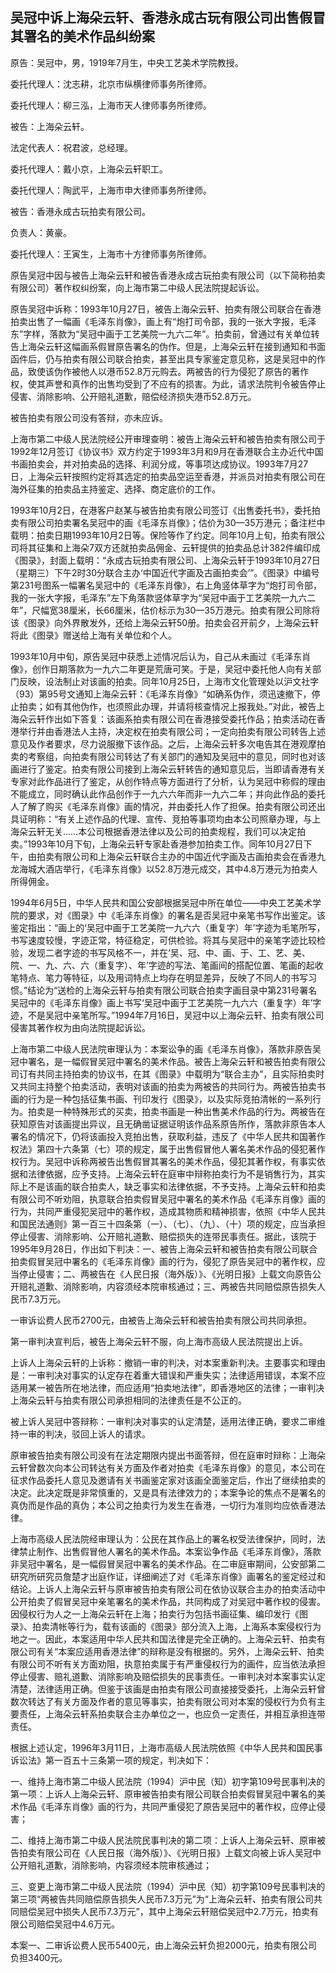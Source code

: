 ## 吴冠中诉上海朵云轩、香港永成古玩有限公司出售假冒其署名的美术作品纠纷案

原告：吴冠中，男，1919年7月生，中央工艺美术学院教授。

委托代理人：沈志耕，北京市纵横律师事务所律师。

委托代理人：柳三泓，上海市天人律师事务所律师。

被告：上海朵云轩。

法定代表人：祝君波，总经理。

委托代理人：戴小京，上海朵云轩职工。

委托代理人：陶武平，上海市申大律师事务所律师。

被告：香港永成古玩拍卖有限公司。

负责人：黄豪。

委托代理人：王寅生，上海市十方律师事务所律师。

原告吴冠中因与被告上海朵云轩和被告香港永成古玩拍卖有限公司（以下简称拍卖有限公司）著作权纠纷案，向上海市第二中级人民法院提起诉讼。

原告吴冠中诉称：1993年10月27日，被告上海朵云轩、拍卖有限公司联合在香港拍卖出售了一幅画《毛泽东肖像》，画上有“炮打司令部，我的一张大字报，毛泽东”字样，落款为“吴冠中画于工艺美院一九六二年”。拍卖前，曾通过有关单位转告上海朵云轩这幅画系假冒原告署名的伪作。但是，上海朵云轩在接到通知和书面函件后，仍与拍卖有限公司联合拍卖，甚至出具专家鉴定意见称，这是吴冠中的作品，致使该伪作被他人以港币52.8万元购去。两被告的行为侵犯了原告的著作权，使其声誉和真作的出售均受到了不应有的损害。为此，请求法院判令被告停止侵害、消除影响、公开赔礼道歉，赔偿经济损失港币52.8万元。

被告拍卖有限公司没有答辩，亦未应诉。

上海市第二中级人民法院经公开审理查明：被告上海朵云轩和被告拍卖有限公司于1992年12月签订《协议书》双方约定于1993年3月和9月在香港联合主办近代中国书画拍卖会，并对拍卖品的选择、利润分成，等事项达成协议。1993年7月27日，上海朵云轩按照约定将其选定的拍卖品空运至香港，并派员对拍卖有限公司在海外征集的拍卖品主持鉴定、选择、商定底价的工作。

1993年10月2日，在港客户赵某与被告拍卖有限公司签订《出售委托书》，委托拍卖有限公司拍卖署名吴冠中的画《毛泽东肖像》；估价为30—35万港元；备注栏中载明：拍卖日期1993年10月2日等。保险等作了约定。同年10月上旬，拍卖有限公司将其征集和上海朵7双方还就拍卖品佣金、云轩提供的拍卖品总计382件编印成《图录》，封面上载明：“永成古玩拍卖有限公司、上海朵云轩于1993年10月27日（星期三）下午2时30分联合主办‘中国近代字画及古画拍卖会’”。《图录》中编号第231号图系一幅署名吴冠中的《毛泽东肖像》，右上角竖体草字为“炮打司令部，我的一张大字报，毛泽东”左下角落款竖体草字为“吴冠中画于工艺美院一九六二年”，尺幅宽38厘米，长66厘米，估价标示为30—35万港元。拍卖有限公司除将该《图录》向外界散发外，还给上海朵云轩50册。拍卖会召开前夕，上海朵云轩将此《图录》赠送给上海有关单位和个人。

1993年10月中旬，原告吴冠中获悉上述情况后认为，自己从未画过《毛泽东肖像》，创作日期落款为一九六二年更是荒唐可笑。于是，吴冠中委托他人向有关部门反映，设法制止对该画的拍卖。同年10月25日，上海市文化管理处以沪文社字（93）第95号文通知上海朵云轩：《毛泽东肖像》“如确系伪作，须迅速撤下，停止拍卖；如有其他伪作，也须照此办理，并请将核查情况上报我处。”对此，被告上海朵云轩作出如下答复：该画系拍卖有限公司在香港接受委托作品；拍卖活动在香港举行并由香港法人主持，决定权在拍卖有限公司；一定向拍卖有限公司转告上述意见及作者要求，尽力说服撤下该作品。之后，上海朵云轩多次电告其在港观摩拍卖的考察组，向拍卖有限公司转达了有关部门的通知及吴冠中的意见，同时也对该画进行了鉴定。拍卖有限公司接到上海朵云轩转告的通知意见后，当即请香港有关专家对此作品进行了鉴定，从创作特点等方面进行了分析，认为吴冠中称假的理由不能成立，同时确认此作品创作于一九六六年而非一九六二年；并向此作品的委托人了解了购买《毛泽东肖像》画的情况，并由委托人作了担保。拍卖有限公司还出具证明称：“有关上述作品的代理、宣传、竞拍等事项均由本公司照章办理，与上海朵云轩无关……本公司根据香港法律以及公司的拍卖规程，我们可以决定拍卖。”1993年10月下旬，上海朵云轩专家赴香港参加拍卖工作。同年10月27日下午，由拍卖有限公司和上海朵云轩联合主办的中国近代字画及古画拍卖会在香港九龙海城大酒店举行，《毛泽东肖像》以52.8万港元成交，其中4.8万港元为拍卖人所得佣金。

1994年6月5日，中华人民共和国公安部根据吴冠中所在单位——中央工艺美术学院的要求，对《图录》中《毛泽东肖像》的署名是否吴冠中亲笔书写作出鉴定。该鉴定指出：“画上的‘吴冠中画于工艺美院一九六六（重复字）年’字迹为毛笔所写，书写速度较慢，字迹正常，特征稳定，可供检验。将其与吴冠中的亲笔字迹比较检验，发现二者字迹的书写风格不一，并在‘吴、冠、中、画、于、工、艺、美、院、一、九、六、六（重复字）、年’字迹的写法、笔画间的搭配位置、笔画的起收笔特点、笔力等特征，以及用词特点上均存在明显差异，反映了不同人的书写习惯。”结论为“送检的上海朵云轩与拍卖有限公司联合拍卖字画目录中第231号署名吴冠中的《毛泽东肖像》画上书写‘吴冠中画于工艺美院一九六六（重复字）年’字迹，不是吴冠中亲笔所写。”1994年7月16日，吴冠中以上海朵云轩、拍卖有限公司侵害其著作权为由向法院提起诉讼。

上海市第二中级人民法院审理认为：本案讼争的画《毛泽东肖像》，落款非原告吴冠中署名，是一幅假冒吴冠中署名的美术作品。被告上海朵云轩和被告拍卖有限公司订有共同主持拍卖的协议书，在其《图录》中载明为“联合主办”，且实际拍卖时又共同主持整个拍卖活动，表明对该画的拍卖为两被告的共同行为。两被告拍卖书画的行为是一种包括征集书画、刊印发行《图录》，以及实际竞拍清帐的一系列行为。拍卖是一种特殊形式的买卖，拍卖书画是一种出售美术作品的行为。两被告在获知原告对该画提出异议，且无确凿证据证明该作品系原告所作，落款非原告本人署名的情况下，仍将该画投入竞拍出售，获取利益，违反了《中华人民共和国著作权法》第四十六条第（七）项的规定，属于出售假冒他人署名美术作品的侵犯著作权行为。吴冠中诉称两被告出售假冒其署名的美术作品，侵犯其著作权，有事实依据和法律依据，应予支持。上海朵云轩在庭审中辩称拍卖行为不是销售行为，其实际上不是该画的联合拍卖人，缺乏事实和法律依据，不予支持。上海朵云轩和拍卖有限公司不听劝阻，执意联合拍卖假冒吴冠中署名的美术作品《毛泽东肖像》画的行为，共同严重侵犯吴冠中的著作权，造成其物质和精神损害，依照《中华人民共和国民法通则》第一百三十四条第（一）、（七）、（九）、（十）项的规定，应当承担停止侵害、消除影响、公开赔礼道歉、赔偿损失的连带民事责任。据此，该院于1995年9月28日，作出如下判决：一、被告上海朵云轩和被告拍卖有限公司联合拍卖假冒吴冠中署名的《毛泽东肖像》画的行为，侵犯了原告吴冠中的著作权，应当停止侵害；二、两被告在《人民日报（海外版）》、《光明日报》上载文向原告公开赔礼道歉、消除影响，内容须经本院审核通过；三、两被告共同赔偿原告损失人民币7.3万元。

一审诉讼费人民币2700元，由被告上海朵云轩和被告拍卖有限公司共同承担。

第一审判决宣判后，被告上海朵云轩不服，向上海市高级人民法院提出上诉。

上诉人上海朵云轩的上诉称：撤销一审的判决，对本案重新判决。主要事实和理由是：一审判决对事实的认定存在着重大错误和严重失实；法律适用错误，本案不应适用某一被告所在地法律，而应适用“拍卖地法律”，即香港地区的法律；一审判决上海朵云轩与拍卖有限公司承担相同的法律责任是不公正的。

被上诉人吴冠中答辩称：一审判决对事实的认定清楚，适用法律正确，要求二审维持一审的判决，驳回上诉人的请求。

原审被告拍卖有限公司没有在法定期限内提出书面答辩，但在庭审时辩称：上海朵云轩曾数次向本公司转达有关方面及作者对拍卖《毛泽东肖像》的意见，本公司在征求作品委托人意见及邀请有关书画鉴定家对该画全面鉴定后，作出了继续拍卖的决定。此决定既是非常慎重的，又是具有法律效力的；本案争论的焦点不是署名的真伪而是作品的真伪；本公司之拍卖行为发生在香港，一切行为准则均应依香港法律。

上海市高级人民法院经审理认为：公民在其作品上的署名权受法律保护，同时，法律禁止制作、出售假冒他人署名的美术作品。本案讼争作品《毛泽东肖像》，落款非吴冠中署名，是一幅假冒吴冠中署名的美术作品。在二审庭审期间，公安部第二研究所研究员詹楚才出庭作证，详细阐述了对《毛泽东肖像》画署名的鉴定经过和结论。上诉人上海朵云轩与原审被告拍卖有限公司在依协议联合主办的拍卖活动中公开拍卖了假冒吴冠中亲笔署名的美术作品，共同构成了对吴冠中著作权的侵害。因侵权行为人之一上海朵云轩在上海；拍卖行为包括书画征集、编印发行《图录》、拍卖清帐等行为，载有该画的《图录》部分流入上海，上海系本案侵权行为地之一。因此，本案适用中华人民共和国法律是完全正确的。上海朵云轩、拍卖有限公司有关“本案应适用香港法律”的辩称是没有根据的。另外，上海朵云轩、拍卖有限公司不听有关方面劝阻，执意拍卖属于有严重侵权行为的画件，应当依法承担停止侵害、赔礼道歉、消除影响及赔偿损失的民事责任。一审判决对本案事实认定清楚，法律适用正确。但鉴于该画是由拍卖有限公司直接接受委托，上海朵云轩曾数次转达了有关方面及作者的意见等事实，拍卖有限公司对本案的侵权行为负有主要责任，上海朵云轩系拍卖联合主办单位之一，也应负一定责任，并相互承担连带责任。

根据上述认定，1996年3月11日，上海市高级人民法院依照《中华人民共和国民事诉讼法》第一百五十三条第一项的规定，判决如下：

一、维持上海市第二中级人民法院（1994）沪中民（知）初字第109号民事判决的第一项：上诉人上海朵云轩、原审被告拍卖有限公司联合拍卖假冒吴冠中署名的美术作品《毛泽东肖像》画的行为，共同严重侵犯了原告吴冠中的著作权，应停止侵害；

二、维持上海市第二中级人民法院民事判决的第二项：上诉人上海朵云轩、原审被告拍卖有限公司在《人民日报（海外版）》、《光明日报》上载文向被上诉人吴冠中公开赔礼道歉，消除影响，内容须经本院审核通过；

三、变更上海市第二中级人民法院（1994）沪中民（知）初字第109号民事判决的第三项“两被告共同赔偿原告损失人民币7.3万元”为“上海朵云轩、拍卖有限公司共同赔偿吴冠中损失人民币7.3万元”，其中上海朵云轩赔偿吴冠中2.7万元，拍卖有限公司赔偿吴冠中4.6万元。

本案一、二审诉讼费人民币5400元，由上海朵云轩负担2000元，拍卖有限公司负担3400元。

